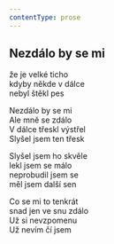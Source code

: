 ```yaml
---
contentType: prose
---
```


## Nezdálo by se mi

že je velké ticho  
kdyby někde v dálce  
nebyl štěkl pes

Nezdálo by se mi  
Ale mně se zdálo  
V dálce třeskl výstřel  
Slyšel jsem ten třesk

Slyšel jsem ho skvěle  
lekl jsem se málo  
neprobudil jsem se  
měl jsem další sen

Co se mi to tenkrát  
snad jen ve snu zdálo  
Už si nevzpomenu  
Už nevím čí jsem
